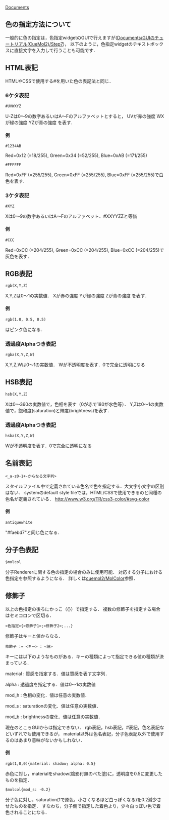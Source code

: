 [Documents](../../Documents)

## 色の指定方法について
一般的に色の指定は，色指定widgetのGUIで行えますが([Documents/GUIのチュートリアル(CueMol2)/Step7](../../Documents/GUIのチュートリアル(CueMol2)/Step7))，
以下のように，色指定widgetのテキストボックスに直接文字を入力して行うことも可能です．


## HTML表記
HTMLやCSSで使用する#を用いた色の表記法と同じ．
### 6ケタ表記
```
#UVWXYZ
```

U-Zは0〜9の数字あるいはA〜Fのアルファベットとすると，
UVが赤の強度
WXが緑の強度
YZが青の強度
を表す．

#### 例
```
#1234AB
```
Red=0x12 (=18/255), Green=0x34 (=52/255), Blue=0xAB (=171/255)

```
#FFFFFF
```
Red=0xFF (=255/255), Green=0xFF (=255/255), Blue=0xFF (=255/255)で白色を表す．

### 3ケタ表記
```
#XYZ
```

Xは0〜9の数字あるいはA〜Fのアルファベット．#XXYYZZと等価

#### 例
```
#CCC
```
Red=0xCC (=204/255), Green=0xCC (=204/255), Blue=0xCC (=204/255)で灰色を表す．


## RGB表記
```
rgb(X,Y,Z)
```

X,Y,Zは0〜1の実数値．
Xが赤の強度
Yが緑の強度
Zが青の強度
を表す．

#### 例
```
rgb(1.0, 0.5, 0.5)
```

はピンク色になる．

### 透過度Alphaつき表記
```
rgba(X,Y,Z,W)
```

X,Y,Z,Wは0〜1の実数値．
Wが不透明度を表す．0で完全に透明になる

## HSB表記
```
hsb(X,Y,Z)
```

Xは0〜360の実数値で，色相を表す（0が赤で180が水色等）．
Y,Zは0〜1の実数値で，飽和度(saturation)と輝度(brightness)を表す．

### 透過度Alphaつき表記
```
hsba(X,Y,Z,W)
```

Wが不透明度を表す．0で完全に透明になる

## 名前表記
```
<_a-z0-1+-からなる文字列>
```
スタイルファイル中で定義されている色名で色を指定する．大文字小文字の区別はない．
systemのdefault style fileでは，HTML/CSSで使用できるのと同種の色名が定義されている．
http://www.w3.org/TR/css3-color/#svg-color

#### 例
```
antiquewhite
```
"#faebd7"と同じ色になる．

## 分子色表記
```
$molcol
```

分子Rendererに関する色の指定の場合のみに使用可能．
対応する分子における色指定を参照するようになる．
詳しくは[cuemol2/MolColor](../../cuemol2/MolColor)参照．
## 修飾子
以上の色指定の後ろにかっこ（{}）で指定する．
複数の修飾子を指定する場合はセミコロンで区切る．
```
<色指定>{<修飾子1>;<修飾子2>;...}
```

修飾子はキーと値からなる．
```
修飾子 := <キー> : <値>
```

キーには以下のようなものがある．キーの種類によって指定できる値の種類が決まっている．

material
:   質感を指定する．値は質感を表す文字列．

alpha
:   透過度を指定する．値は0〜1の実数値

mod_h
:   色相の変化．値は任意の実数値．

mod_s
:   saturationの変化．値は任意の実数値．

mod_b
:   brightnessの変化．値は任意の実数値．

現在のところGUIからは指定できない．
rgb表記，hsb表記，#表記，色名表記などいずれでも使用できるが，
material以外は色名表記，分子色表記以外で使用するのはあまり意味がないかもしれない．

#### 例
```
rgb(1,0,0){material: shadow; alpha: 0.5}
```
赤色に対し，materialをshadow(陰影付無のべた塗)に，透明度を0.5に変更したものを指定．
```
$molcol{mod_s: -0.2}
```
分子色に対し，saturation(1で原色，小さくなるほど白っぽくなる)を0.2減少させたものを指定．
すなわち，分子側で指定した着色より，少々白っぽい色で着色されることになる．
